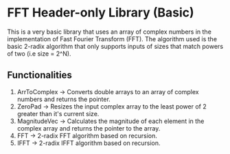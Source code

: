 # FFT Header-only Library (Basic)
This is a very basic library that uses an array of complex numbers in the implementation of Fast Fourier Transform (FFT).
The algorithm used is the basic 2-radix algorithm that only supports inputs of sizes that match powers of two (i.e size = 2^N).

## Functionalities 
1) ArrToComplex -> Converts double arrays to an array of complex numbers and returns the pointer.
2) ZeroPad -> Resizes the input complex array to the least power of 2 greater than it's current size.
3) MagnitudeVec -> Calculates the magnitude of each element in the complex array and returns the pointer to the array.
4) FFT -> 2-radix FFT algorithm based on recursion.
5) IFFT -> 2-radix IFFT algorithm based on recursion.

